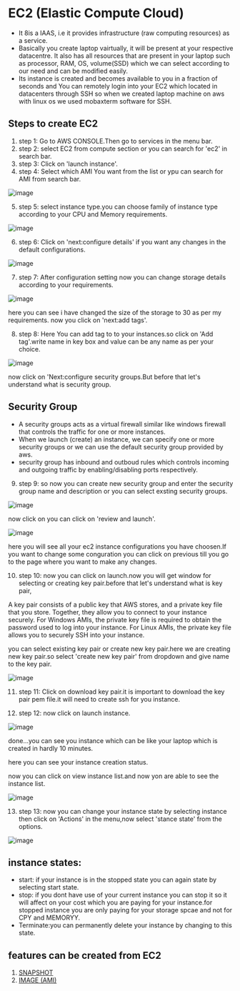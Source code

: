 # **EC2 (Elastic Compute Cloud)**
- It 8is a IAAS, i.e it provides infrastructure (raw computing resources) as a service.
- Basically you create laptop vairtually, it will be present at your respective datacentre. It also has all resources that are present in your laptop such as processor, RAM, OS, volume(SSD) which we can select according to our need and can be modified easily.
- Its instance is created and becomes available to you in a fraction of seconds and You can remotely login into your EC2 which located in datacenters through SSH so when we created laptop machine on aws with linux os we used mobaxterm software for SSH.

## Steps to create EC2
1. step 1: Go to AWS CONSOLE.Then go to services in the menu bar.
2. step 2: select EC2 from compute section or you can search for 'ec2' in search bar.
3. step 3: Click on 'launch instance'.
4. step 4: Select which AMI You want from the list or ypu can search for AMI from search bar.


![image](https://user-images.githubusercontent.com/63588827/80887577-c50e5a00-8cdb-11ea-8e63-811768e32ed0.png)



5. step 5: select instance type.you can choose family of instance type according to your CPU and Memory requirements.


![image](https://user-images.githubusercontent.com/63588827/80888385-fedf6080-8cdb-11ea-8baa-52293b139f88.png)


6. step 6: Click on 'next:configure details' if you want any changes in the default configurations.


![image](https://user-images.githubusercontent.com/63588827/80890720-c4c28e80-8cdc-11ea-97ab-c63173485187.png)


7. step 7: After configuration setting now you can change storage details according to your requirements.


![image](https://user-images.githubusercontent.com/63588827/80890782-2b47ac80-8cdd-11ea-89ef-400f7a9a1b6f.png)


here you can see i have changed the size of the storage to 30 as per my requirements.
now you click on 'next:add tags'.

8. step 8: Here You can add tag to to your instances.so click on 'Add tag'.write name in key box and value can be any name as per your choice.


![image](https://user-images.githubusercontent.com/63588827/80890896-0273e700-8cde-11ea-9533-2ffb9433d5e2.png)


now click on 'Next:configure security groups.But before that let's understand what is security group.

## Security Group
- A security groups acts as a virtual firewall similar like windows firewall that controls the traffic for one or more instances.
- When we launch (create) an instance, we can specify one or more security groups or we can use the default security group provided by aws.
- security group has inbound and outboud rules which controls incoming and outgoing traffic by enabling/disabling ports respectively.


9. step 9: so now you can create new security group and enter the security group name and description or you can select exsting security groups.


![image](https://user-images.githubusercontent.com/63588827/80890982-be351680-8cde-11ea-9ad4-2f949beff43e.png)


now click on you can click on 'review and launch'.

![image](https://user-images.githubusercontent.com/63588827/80891026-081dfc80-8cdf-11ea-962d-d1de25757cd9.png)


here you will see all your ec2 instance configurations you have choosen.If you want to change some conguration you can click on previous till you go to the page where you want to make any changes.

10. step 10: now you can click on launch.now you will get window for selecting or creating key pair.before that let's understand what is key pair,

A key pair consists of a public key that AWS stores, and a private key file that you store. Together, they allow you to connect to your instance securely. For Windows AMIs, the private key file is required to obtain the password used to log into your instance. For Linux AMIs, the private key file allows you to securely SSH into your instance.

you can select existing key pair or create new key pair.here we are creating new key pair.so select 'create new key pair' from dropdown and give name to the key pair.


![image](https://user-images.githubusercontent.com/63588827/80891251-6f887c00-8ce0-11ea-8189-8cf0ad56f166.png)


11. step 11: Click on download key pair.it is important to download the key pair pem file.it will need to create ssh for you instance.

12. step 12: now click on launch instance.


![image](https://user-images.githubusercontent.com/63588827/80891323-e3c31f80-8ce0-11ea-9f48-0d2f19427085.png)


done...you can see you instance which can be like your laptop which is created in hardly 10 minutes.


here you can see your instance creation status.

now you can click on view instance list.and now yon are able to see the instance list.


![image](https://user-images.githubusercontent.com/63588827/80891391-4c120100-8ce1-11ea-8332-d04e31facaa3.png)


13. step 13: now you can change your instance state by selecting instance then click on 'Actions' in the menu,now select 'stance state'
from the options.


![image](https://user-images.githubusercontent.com/63588827/80891501-043fa980-8ce2-11ea-9312-8ff246b7cd32.png)


## instance states:

- start: if your instance is in the stopped state you can again state by selecting start state.
- stop: if you dont have use of your current instance you can stop it so it will affect on your cost which you are paying for your instance.for stopped instance you are only paying for your storage spcae and not for CPY and MEMORYY.
- Terminate:you can permanently delete your instance by changing to this state.


## features can be created from EC2

1. [SNAPSHOT](https://github.com/shweta-vengurlekar11/cloud/blob/SERVICES-PROVIDED-BY-AWS/EC2/snapshot.md)
2. [IMAGE (AMI)](https://github.com/shweta-vengurlekar11/cloud/blob/SERVICES-PROVIDED-BY-AWS/EC2/image.md)
